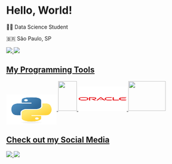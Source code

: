# Hello, World! 

<div> 
<p>👨‍💻 Data Science Student</p>
<p>🇧🇷 São Paulo, SP</p>
 </div>

<div>
  <a href = 'https://github.com/felipesveiga'>
  <img src = "https://github-readme-stats.vercel.app/api?username=felipesveiga&show_icons=true&theme=react"> <img src = 'https://github-readme-stats.vercel.app/api/top-langs/?username=felipesveiga&layout=compact&theme=react'>
   </div>
 
## My Programming Tools

<div> 
  <img src = "https://github.com/devicons/devicon/blob/master/icons/python/python-original.svg" height="80px", width="135px", align="center"> 
 <img src = "https://github.com/microsoft/PowerBI-Icons/blob/main/SVG/PowerBI.svg" height = "80px" width="50px">
 <img src = "https://github.com/devicons/devicon/blob/master/icons/oracle/oracle-original.svg" height="65px" width="130px" > 
 <img src = "https://symbols.getvecta.com/stencil_74/36_apache-spark-icon.79831ad2ea.svg" height="80px" width="100px" align="top"> 
</div>

## Check out my Social Media
<div>
  <a href = "https://www.linkedin.com/in/felipe-veiga-9a59501bb/"> <img src = "https://img.shields.io/badge/LinkedIn-0077B5?style=for-the-badge&logo=linkedin&logoColor=white"> </a> <a href = "https://medium.com/@felipesveiga"><img src = "https://img.shields.io/badge/Medium-12100E?style=for-the-badge&logo=medium&logoColor=white"> </a> </div>
   
  

  
